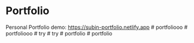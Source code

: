 # Portfolio
Personal Portfolio demo: 
https://subin-portfolio.netlify.app
#   p o r t f o l i o o o 
 
 #   p o r t f o l i o o o 
 
 #   t r y 
 
 #   t r y 
 
 #   p o r t f o l i o 
 
 #   p o r t f o l i o 
 
 
